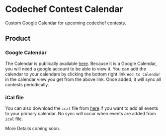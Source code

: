 # Codechef Contest Calendar

Custom Google Calendar for upcoming codechef contests.

## Product

### Google Calendar

The Calendar is publically available [here](https://calendar.google.com/calendar?cid=N2RxbWZuNm12cmVpcWIyNmpkbjVydWs1amtAZ3JvdXAuY2FsZW5kYXIuZ29vZ2xlLmNvbQ). Because it is a Google Calendar, you will need a google account to be able to view it.
You can add the calendar to your calendars by clicking the bottom right link `Add to Calendar` in the calendar view you get from the above link. Once added, it will sync all contests periodically.

### iCal file

You can also download the `ical` file from [here](https://calendar.google.com/calendar/ical/7dqmfn6mvreiqb26jdn5ruk5jk%40group.calendar.google.com/public/basic.ics) if you want to add all events to your primary calendar. No sync will occur when events are added from `ical` file.


More Details coming soon.